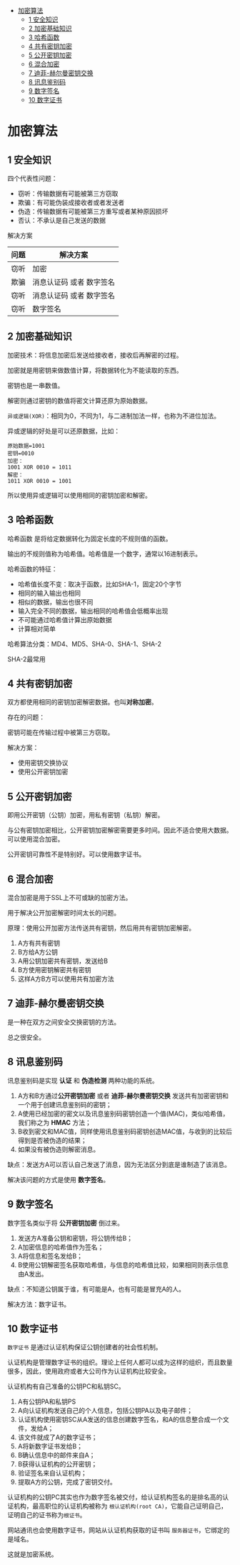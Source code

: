 - [加密算法](#%e5%8a%a0%e5%af%86%e7%ae%97%e6%b3%95)
  - [1 安全知识](#1-%e5%ae%89%e5%85%a8%e7%9f%a5%e8%af%86)
  - [2 加密基础知识](#2-%e5%8a%a0%e5%af%86%e5%9f%ba%e7%a1%80%e7%9f%a5%e8%af%86)
  - [3 哈希函数](#3-%e5%93%88%e5%b8%8c%e5%87%bd%e6%95%b0)
  - [4 共有密钥加密](#4-%e5%85%b1%e6%9c%89%e5%af%86%e9%92%a5%e5%8a%a0%e5%af%86)
  - [5 公开密钥加密](#5-%e5%85%ac%e5%bc%80%e5%af%86%e9%92%a5%e5%8a%a0%e5%af%86)
  - [6 混合加密](#6-%e6%b7%b7%e5%90%88%e5%8a%a0%e5%af%86)
  - [7 迪菲-赫尔曼密钥交换](#7-%e8%bf%aa%e8%8f%b2-%e8%b5%ab%e5%b0%94%e6%9b%bc%e5%af%86%e9%92%a5%e4%ba%a4%e6%8d%a2)
  - [8 讯息鉴别码](#8-%e8%ae%af%e6%81%af%e9%89%b4%e5%88%ab%e7%a0%81)
  - [9 数字签名](#9-%e6%95%b0%e5%ad%97%e7%ad%be%e5%90%8d)
  - [10 数字证书](#10-%e6%95%b0%e5%ad%97%e8%af%81%e4%b9%a6)

# 加密算法

## 1 安全知识

四个代表性问题：

- 窃听：传输数据有可能被第三方窃取
- 欺骗：有可能伪装成接收者或者发送者
- 伪造：传输数据有可能被第三方重写或者某种原因损坏
- 否认：不承认是自己发送的数据

解决方案

| 问题  | 解决方案  |
|---|---|
| 窃听  | 加密  |
| 欺骗  | 消息认证码 或者 数字签名  |
| 窃听  | 消息认证码 或者 数字签名  |
| 窃听  | 数字签名  |

## 2 加密基础知识

加密技术：将信息加密后发送给接收者，接收后再解密的过程。

加密就是用密钥来做数值计算，将数据转化为不能读取的东西。

密钥也是一串数值。

解密则通过密钥的数值将密文计算还原为原始数据。

`异或逻辑(XOR)`：相同为0，不同为1，与二进制加法一样，也称为不进位加法。

异或逻辑的好处是可以还原数据，比如：

```
原始数据=1001
密钥=0010
加密：
1001 XOR 0010 = 1011
解密：
1011 XOR 0010 = 1001
```

所以使用异或逻辑可以使用相同的密钥加密和解密。

## 3 哈希函数

哈希函数 是将给定数据转化为固定长度的不规则值的函数。

输出的不规则值称为哈希值。哈希值是一个数字，通常以16进制表示。

哈希函数的特征：

- 哈希值长度不变：取决于函数，比如SHA-1，固定20个字节
- 相同的输入输出也相同
- 相似的数据，输出也很不同
- 输入完全不同的数据，输出相同的哈希值会低概率出现
- 不可能通过哈希值计算出原始数据
- 计算相对简单

哈希算法分类：MD4、MD5、SHA-0、SHA-1、SHA-2

SHA-2最常用

## 4 共有密钥加密

双方都使用相同的密钥加密解密数据。也叫**对称加密**。

存在的问题：

密钥可能在传输过程中被第三方窃取。

解决方案：

- 使用密钥交换协议
- 使用公开密钥加密

## 5 公开密钥加密

即用公开密钥（公钥）加密，用私有密钥（私钥）解密。

与公有密钥加密相比，公开密钥加密解密需要更多时间。因此不适合使用大数据。可以使用混合加密。

公开密钥可靠性不是特别好。可以使用数字证书。

## 6 混合加密

混合加密是用于SSL上不可或缺的加密方法。

用于解决公开加密解密时间太长的问题。

原理：使用公开加密方法传送共有密钥，然后用共有密钥加密解密。

1. A方有共有密钥
2. B方给A方公钥
3. A用公钥加密共有密钥，发送给B
4. B方使用密钥解密共有密钥
5. 这样A方B方可以使用共有加密方法

## 7 迪菲-赫尔曼密钥交换

是一种在双方之间安全交换密钥的方法。

总之很安全。

## 8 讯息鉴别码

讯息鉴别码是实现 **认证** 和 **伪造检测** 两种功能的系统。

1. A方和B方通过**公开密钥加密** 或者 **迪菲-赫尔曼密钥交换** 发送共有加密密钥和一个用于创建讯息鉴别码的密钥；
2. A使用已经加密的密文以及讯息鉴别码密钥创造一个值(MAC)，类似哈希值，我们称之为 **HMAC** 方法；
3. B收到密文和MAC值，同样使用讯息鉴别码密钥创造MAC值，与收到的比较后得到是否被伪造的结果；
4. 如果没有被伪造则解密消息。

缺点：发送方A可以否认自己发送了消息，因为无法区分到底是谁制造了该消息。

解决该问题的方式是使用 **数字签名**。

## 9 数字签名

数字签名类似于将 **公开密钥加密** 倒过来。

1. 发送方A准备公钥和密钥，将公钥传给B；
2. A加密信息的哈希值作为签名；
3. A将信息和签名发给B；
4. B使用公钥解密签名获取哈希值，与信息的哈希值比较，如果相同则表示信息由A发出。

缺点：不知道公钥属于谁，有可能是A，也有可能是冒充A的人。

解决方法：数字证书。

## 10 数字证书

`数字证书` 是通过认证机构保证公钥创建者的社会性机制。

认证机构是管理数字证书的组织。理论上任何人都可以成为这样的组织，而且数量很多，因此，使用政府或者大公司作为认证机构比较安全。

认证机构有自己准备的公钥PC和私钥SC。

1. A有公钥PA和私钥PS
2. A向认证机构发送自己的个人信息，包括公钥PA以及电子邮件；
3. 认证机构使用密钥SC从A发送的信息创建数字签名，和A的信息整合成一个文件，发给A；
4. 该文件就成了A的数字证书；
5. A将新数字证书发给B；
6. B确认信息中的邮件来自A；
7. B获得认证机构的公开密钥；
8. 验证签名来自认证机构；
9. 提取A方的公钥，完成了密钥交付。

认证机构的公钥PC其实也作为数字签名被交付，给认证机构签名的是排名高的认证机构，最高职位的认证机构被称为 `根认证机构(root CA)`，它能自己证明自己，证明自己的证书称为`根证书`。

网站通讯也会使用数字证书，网站从认证机构获取的证书叫 `服务器证书`，它绑定的是域名。

这就是加密系统。